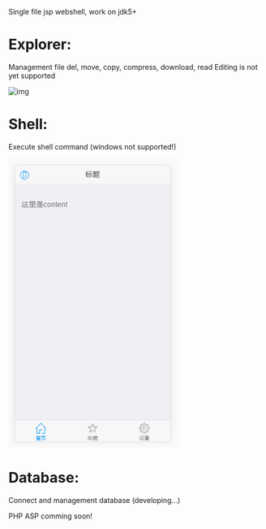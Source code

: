 Single file jsp webshell, work on jdk5+

# Explorer:
  Management file
  del, move, copy, compress, download, read
  Editing is not yet supported
  
  ![img](https://raw.githubusercontent.com/kjyc1/jsp-webshell/master/fileManager.png)
  
# Shell:
  Execute shell command (windows not supported!)
  
  ![img](https://raw.githubusercontent.com/hongmaju/light7Local/master/img/productShow/20170518152848.png)
  
# Database:
  Connect and management database (developing...)
  
  
PHP ASP comming soon!
